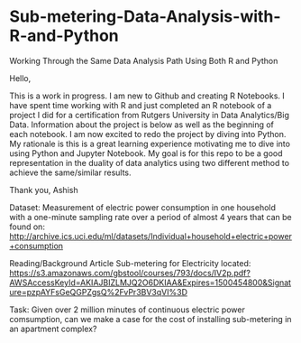 # Sub-metering-Data-Analysis-with-R-and-Python
Working Through the Same Data Analysis Path Using Both R and Python

Hello, 

This is a work in progress. I am new to Github and creating R Notebooks. I have spent time working with R and just completed an R notebook of a project I did for a certification from Rutgers University in Data Analytics/Big Data. Information about the project is below as well as the beginning of each notebook. I am now excited to redo the project by diving into Python. My rationale is this is a great learning experience motivating me to dive into using Python and Jupyter Notebook. My goal is for this repo to be a good representation in the duality of data analytics using two different method to achieve the same/similar results.

Thank you,
Ashish

Dataset:
Measurement of electric power consumption in one household with a one-minute sampling rate over a period of almost 4 years that can be found on:
http://archive.ics.uci.edu/ml/datasets/Individual+household+electric+power+consumption

Reading/Background Article Sub-metering for Electricity located:
https://s3.amazonaws.com/gbstool/courses/793/docs/IV2p.pdf?AWSAccessKeyId=AKIAJBIZLMJQ2O6DKIAA&Expires=1500454800&Signature=pzpAYFsGeQGPZgsQ%2FvPr3BV3qVI%3D

Task: 
Given over 2 million minutes of continuous electric power comsumption, can we make a case for the cost of installing sub-metering in an apartment complex?
